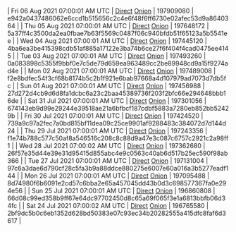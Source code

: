 | Fri 06 Aug 2021 07:00:01 AM UTC | [Direct](https://oshi.at/KPTERG) [Onion](http://oshiatwowvdbshka.onion/KPTERG) | 197909080 | e942a0437486062e6ccd1b515656c2c4e6f48f6ff6730e02afec53d9a8640364 | 
| Thu 05 Aug 2021 07:00:01 AM UTC | [Direct](https://oshi.at/sQkBRE) [Onion](http://oshiatwowvdbshka.onion/sQkBRE) | 197648172 | 5a37ff4c3500da2ea0fbae7b63f5569c0487f06c940bfdb51f65123a5b5541ee | 
| Wed 04 Aug 2021 07:00:01 AM UTC | [Direct](https://oshi.at/uCWMvf) [Onion](http://oshiatwowvdbshka.onion/uCWMvf) | 197445120 | 4ba6ea3be415398cdb51af885a17122e3ba74b6ce27f6f404f4cad0475ee4145 | 
| Tue 03 Aug 2021 07:00:01 AM UTC | [Direct](https://oshi.at/CKUJFw) [Onion](http://oshiatwowvdbshka.onion/CKUJFw) | 197493260 | 0a083898c5355f9bbf0e7c5de79d659ea963489cc2be89948cd9a15f9274ad4e | 
| Mon 02 Aug 2021 07:00:01 AM UTC | [Direct](https://oshi.at/tzTqzv) [Onion](http://oshiatwowvdbshka.onion/tzTqzv) | 197489008 | f2e8bdfec54f3cf68b8174b5c2b1f921e6bab97668a4d107979ad7073d7db5fc | 
| Sun 01 Aug 2021 07:00:01 AM UTC | [Direct](https://oshi.at/ngERUp) [Onion](http://oshiatwowvdbshka.onion/ngERUp) | 197456988 | 27d272d4cb9d6d8fa1dcbc6a23c2baa45389736f203f2bfc66e294648bbb16de | 
| Sat 31 Jul 2021 07:00:01 AM UTC | [Direct](https://oshi.at/hiMpAq) [Onion](http://oshiatwowvdbshka.onion/hiMpAq) | 197301056 | 674143eb9d99e29244e39518ae21a6bfbcf187cdbf5883a7280eb852bb52429b | 
| Fri 30 Jul 2021 07:00:01 AM UTC | [Direct](https://oshi.at/CKRMJn) [Onion](http://oshiatwowvdbshka.onion/CKRMJn) | 197424520 | 739a9c97a2fec7a0bd815bf11dea09c25ce9901af9288483c384072d7d144d24 | 
| Thu 29 Jul 2021 07:00:01 AM UTC | [Direct](https://oshi.at/vFUpwt) [Onion](http://oshiatwowvdbshka.onion/vFUpwt) | 197243356 | f1e74b788c577c50af8a546516c208c8c88d9a47e3c087c6757c2921c2a98ff1 | 
| Wed 28 Jul 2021 07:00:02 AM UTC | [Direct](https://oshi.at/uWiDRn) [Onion](http://oshiatwowvdbshka.onion/uWiDRn) | 197362680 | 26f57e35d44e39e31d95415d855abc4e9c0563c40ab6d517b25ec590f98ab366 | 
| Tue 27 Jul 2021 07:00:01 AM UTC | [Direct](https://oshi.at/fcEwKr) [Onion](http://oshiatwowvdbshka.onion/fcEwKr) | 197131004 | 97c6a3dae6d790cf28c5fa3b9a88ddce880275e6007e60a016a3b5277eadf144 | 
| Mon 26 Jul 2021 07:00:01 AM UTC | [Direct](https://oshi.at/yxEYZm) [Onion](http://oshiatwowvdbshka.onion/yxEYZm) | 197095488 | 8d74980f6b6091e2cd57c6bba2e65a457045dd43b0d3c698577367fa0e294e56 | 
| Sun 25 Jul 2021 07:00:01 AM UTC | [Direct](https://oshi.at/Eyzaqs) [Onion](http://oshiatwowvdbshka.onion/Eyzaqs) | 196860808 | 66d08c99ed358b9ff67e64dc97702450d8c65a69f065f3e1a6813bbfb06d34fc | 
| Sat 24 Jul 2021 07:00:02 AM UTC | [Direct](https://oshi.at/fcCmNc) [Onion](http://oshiatwowvdbshka.onion/fcCmNc) | 196765580 | 2bf9dc5b0c6eb1352d628bd50383e07c93ec34b20282555a415dfc8faf6d3617 | 
